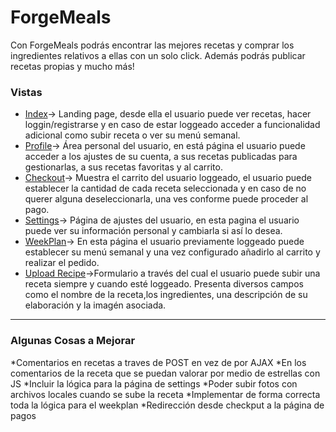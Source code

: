 # ForgeMeals

Con ForgeMeals podrás encontrar las mejores recetas y comprar los ingredientes relativos a ellas con un solo click. Además podrás publicar recetas propias y mucho más!

### Vistas
* [Index](http://localhost:8080/)-> Landing page, desde ella el usuario puede ver recetas, hacer loggin/registrarse y en caso de estar loggeado acceder a funcionalidad adicional como subir receta o ver su menú semanal.
* [Profile](http://localhost:8080/profile)-> Área personal del usuario, en está página el usuario puede acceder a los ajustes de su cuenta, a sus recetas publicadas para gestionarlas, a sus recetas favoritas y al carrito.
* [Checkout](http://localhost:8080/checkout)-> Muestra el carrito del usuario loggeado, el usuario puede establecer la cantidad de cada receta seleccionada y en caso de no querer alguna deseleccionarla, una ves conforme puede proceder al pago.
* [Settings](http://localhost:8080/settings)-> Página de ajustes del usuario, en esta pagina el usuario puede ver su información personal y cambiarla si así lo desea.
* [WeekPlan](http://localhost:8080/weekplan)-> En esta página el usuario previamente loggeado puede establecer su menú semanal y una vez configurado añadirlo al carrito y realizar el pedido.
* [Upload Recipe](http://localhost:8080/addRecipe)->Formulario a través del cual el usuario puede subir una receta siempre y cuando esté loggeado. Presenta diversos campos como el nombre de la receta,los ingredientes, una descripción de su elaboración y la imagén asociada.
---------------------------------------------------------------------------------------------------------------------------------------------------------------------------------
### Algunas Cosas a Mejorar
*Comentarios en recetas a traves de POST en vez de por AJAX
*En los comentarios de la receta que se puedan valorar por medio de estrellas con JS
*Incluir la lógica para la página de settings
*Poder subir fotos con archivos locales cuando se sube la receta
*Implementar de forma correcta toda la lógica para el weekplan
*Redirección desde checkput a la página de pagos

